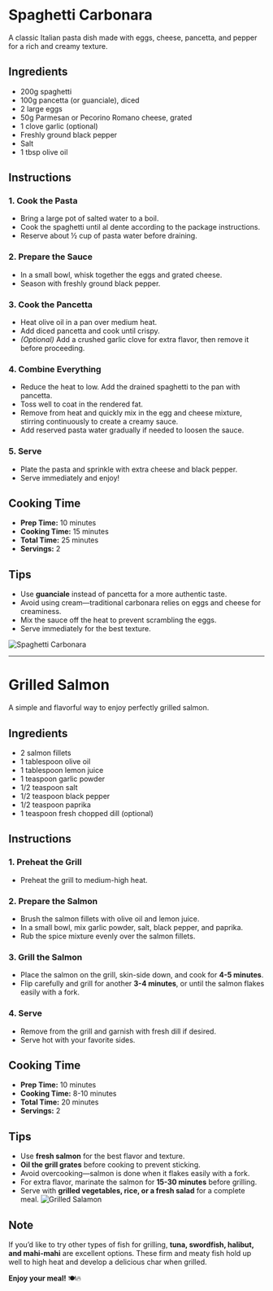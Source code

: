 # Spaghetti Carbonara

A classic Italian pasta dish made with eggs, cheese, pancetta, and pepper for a rich and creamy texture.

## Ingredients
- 200g spaghetti
- 100g pancetta (or guanciale), diced
- 2 large eggs
- 50g Parmesan or Pecorino Romano cheese, grated
- 1 clove garlic (optional)
- Freshly ground black pepper
- Salt
- 1 tbsp olive oil

## Instructions

### 1. Cook the Pasta
- Bring a large pot of salted water to a boil.
- Cook the spaghetti until al dente according to the package instructions.
- Reserve about ½ cup of pasta water before draining.
### 2. Prepare the Sauce
- In a small bowl, whisk together the eggs and grated cheese.
- Season with freshly ground black pepper.
### 3. Cook the Pancetta
- Heat olive oil in a pan over medium heat.
- Add diced pancetta and cook until crispy.
- *(Optional)* Add a crushed garlic clove for extra flavor, then remove it before proceeding.
### 4. Combine Everything
- Reduce the heat to low. Add the drained spaghetti to the pan with pancetta.
- Toss well to coat in the rendered fat.
- Remove from heat and quickly mix in the egg and cheese mixture, stirring continuously to create a creamy sauce.
- Add reserved pasta water gradually if needed to loosen the sauce.
### 5. Serve
- Plate the pasta and sprinkle with extra cheese and black pepper.
- Serve immediately and enjoy!
## Cooking Time
- **Prep Time:** 10 minutes
- **Cooking Time:** 15 minutes
- **Total Time:** 25 minutes
- **Servings:** 2

## Tips
- Use **guanciale** instead of pancetta for a more authentic taste.
- Avoid using cream—traditional carbonara relies on eggs and cheese for creaminess.
- Mix the sauce off the heat to prevent scrambling the eggs.
- Serve immediately for the best texture.

![Spaghetti Carbonara](https://www.sipandfeast.com/wp-content/uploads/2022/09/spaghetti-carbonara-recipe-snippet.jpg)

---
# Grilled Salmon

A simple and flavorful way to enjoy perfectly grilled salmon.

## Ingredients
- 2 salmon fillets
- 1 tablespoon olive oil
- 1 tablespoon lemon juice
- 1 teaspoon garlic powder
- 1/2 teaspoon salt
- 1/2 teaspoon black pepper
- 1/2 teaspoon paprika
- 1 teaspoon fresh chopped dill (optional)

## Instructions

### 1. Preheat the Grill
- Preheat the grill to medium-high heat.
### 2. Prepare the Salmon
- Brush the salmon fillets with olive oil and lemon juice.
- In a small bowl, mix garlic powder, salt, black pepper, and paprika.
- Rub the spice mixture evenly over the salmon fillets.
### 3. Grill the Salmon
- Place the salmon on the grill, skin-side down, and cook for **4-5 minutes**.
- Flip carefully and grill for another **3-4 minutes**, or until the salmon flakes easily with a fork.
### 4. Serve
- Remove from the grill and garnish with fresh dill if desired.
- Serve hot with your favorite sides.

## Cooking Time

- **Prep Time:** 10 minutes
- **Cooking Time:** 8-10 minutes
- **Total Time:** 20 minutes
- **Servings:** 2

## Tips

- Use **fresh salmon** for the best flavor and texture.
- **Oil the grill grates** before cooking to prevent sticking.
- Avoid overcooking—salmon is done when it flakes easily with a fork.
- For extra flavor, marinate the salmon for **15-30 minutes** before grilling.
- Serve with **grilled vegetables, rice, or a fresh salad** for a complete meal.
![Grilled Salamon](Cookbook1/images/main_courses/grilledsalamon.webp)
## Note  

If you’d like to try other types of fish for grilling, **tuna, swordfish, halibut, and mahi-mahi** are excellent options. These firm and meaty fish hold up well to high heat and develop a delicious char when grilled.  

**Enjoy your meal!** 🍽️🔥  
